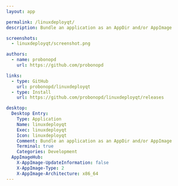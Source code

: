 ```yaml
---
layout: app

permalink: /linuxdeployqt/
description: Bundle an application as an AppDir and/or AppImage

screenshots:
  - linuxdeployqt/screenshot.png

authors:
  - name: probonopd
    url: https://github.com/probonopd

links:
  - type: GitHub
    url: probonopd/linuxdeployqt
  - type: Install
    url: https://github.com/probonopd/linuxdeployqt/releases

desktop:
  Desktop Entry:
    Type: Application
    Name: linuxdeployqt
    Exec: linuxdeployqt
    Icon: linuxdeployqt
    Comment: Bundle an application as an AppDir and/or AppImage
    Terminal: true
    Categories: Development
  AppImageHub:
    X-AppImage-UpdateInformation: false
    X-AppImage-Type: 2
    X-AppImage-Architecture: x86_64
---
```

